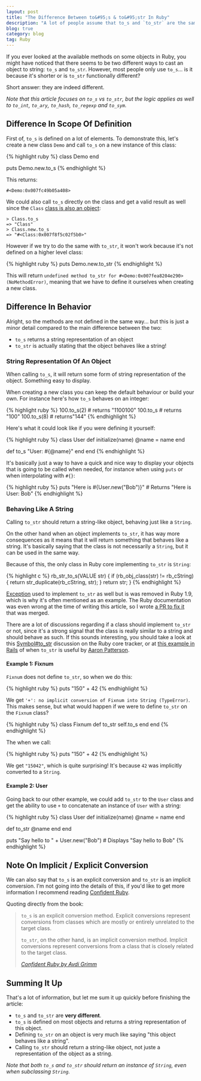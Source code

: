 ```yaml
---
layout: post
title: "The Difference Between to&#95;s & to&#95;str In Ruby"
description: "A lot of people assume that to_s and `to_str` are the same methods, but the difference between them is actually quite major."
blog: true
category: blog
tag: Ruby
---
```


If you ever looked at the available methods on some objects in Ruby, you might have noticed that there seems to be two different ways to cast an object to string: `to_s` and `to_str`. However, most people only use `to_s`... is it because it's shorter or is `to_str` functionally different?

Short answer: they are indeed different.

_Note that this article focuses on `to_s` vs  `to_str`, but the logic applies as well to `to_int`, `to_ary`, `to_hash`, `to_regexp` and `to_sym`._

## Difference In Scope Of Definition

First of, `to_s` is defined on a lot of elements.
To demonstrate this, let's create a new class `Demo` and call `to_s`
on a new instance of this class:

{% highlight ruby %}
class Demo
end

puts Demo.new.to_s
{% endhighlight %}

This returns:

	#<Demo:0x007fc49b05a408>

We could also call `to_s` directly on the class and get a valid result as well since the `Class` [class is also an object][1]:

	> Class.to_s
	=> "Class"
	> Class.new.to_s
	=> "#<Class:0x007f8f5c02f5b0>"

However if we try to do the same with `to_str`, it won't work because it's not defined on a higher level class:

{% highlight ruby %}
puts Demo.new.to_str
{% endhighlight %}

This will return `undefined method to_str for #<Demo:0x007fea8204e290> (NoMethodError)`, meaning that we have to define it ourselves when creating a new class.

## Difference In Behavior

Alright, so the methods are not defined in the same way... but this is just a minor detail compared to the main difference between the two:

- `to_s` returns a string representation of an object
- `to_str` is actually stating that the object behaves like a string!

### String Representation Of An Object

When calling `to_s`, it will return some form of string representation of the object. Something easy to display.

When creating a new class you can keep the default behaviour or build your own. For instance here's how `to_s` behaves on an integer:

{% highlight ruby %}
100.to_s(2) # returns "1100100"
100.to_s # returns "100"
100.to_s(8) # returns"144"
{% endhighlight %}

Here's what it could look like if you were defining it yourself:

{% highlight ruby %}
class User
  def initialize(name)
   @name = name
  end

  def to_s
   "User: #{@name}"
  end
end
{% endhighlight %}

It's basically just a way to have a quick and nice way to display your objects that is going to be called when needed, for instance when using `puts` or when interpolating with `#{}`:

{% highlight ruby %}
puts "Here is #{User.new("Bob")}" # Returns "Here is User: Bob"
{% endhighlight %}

### Behaving Like A String

Calling `to_str` should return a string-like object, behaving just like a `String`.

On the other hand when an object implements `to_str`, it has way more consequences as it means that it will return something that behaves like a string. It's basically saying that the class is not necessarily a `String`, but it can be used in the same way.


Because of this, the only class in Ruby core implementing `to_str` is `String`:

{% highlight c %}
rb_str_to_s(VALUE str)
{
 if (rb_obj_class(str) != rb_cString) {
	return str_duplicate(rb_cString, str);
 }
 return str;
}
{% endhighlight %}

[Exception][2] used to implement `to_str` as well but is was removed in Ruby 1.9, which is why it's often mentioned as an example. The Ruby documentation was even wrong at the time of writing this article, so I wrote [a PR to fix it][3] that was merged.

There are a lot of discussions regarding if a class should implement `to_str` or not,  since it's a strong signal that the class is really similar to a string and should behave as such. If this sounds interesting, you should take a look at this [Symbol#to_str][4] discussion on the Ruby core tracker, or at [this example in Rails][5] of when `to_str` is useful by [Aaron Patterson][6].


#### Example 1: Fixnum

`Fixnum` does not define `to_str`, so when we do this:

{% highlight ruby %}
puts "150" + 42
{% endhighlight %}

We get `'+': no implicit conversion of Fixnum into String (TypeError)`. This makes sense, but what would happen if we were to define `to_str` on the `Fixnum` class?

{% highlight ruby %}
class Fixnum
  def to_str
   self.to_s
  end
end
 {% endhighlight %}

The when we call:

{% highlight ruby %}
puts "150" + 42
{% endhighlight %}

We get `"15042"`, which is quite surprising! It's because `42` was implicitly converted to a `String`.

#### Example 2: User

Going back to our other example, we could add `to_str`  to the `User` class and get the ability to use `+` to concatenate an instance of `User` with a string:

{% highlight ruby %}
class User
  def initialize(name)
   @name = name
  end

  def to_str
   @name
  end
end

puts "Say hello to " + User.new("Bob") # Displays "Say hello to Bob"
{% endhighlight %}

## Note On Implicit / Explicit Conversion

We can also say that `to_s` is an explicit conversion and `to_str` is an implicit conversion. I'm not going into the details of this, if you'd like to get more information I recommend reading [Confident Ruby][7].

Quoting directly from the book:

> `to_s` is an explicit conversion method. Explicit conversions represent conversions from classes which are mostly or entirely unrelated to the target class.
> 
> `to_str`, on the other hand, is an implicit conversion method. Implicit conversions represent conversions from a class that is closely related to the target class.
> 
> _[Confident Ruby by Avdi Grimm][8]_


## Summing It Up

That's a lot of information, but let me sum it up quickly before finishing the article:

- `to_s` and `to_str` are **very different**.
- `to_s` is defined on most objects and returns a string representation of this object.
- Defining `to_str` on an object is very much like saying "this object behaves like a string".
- Calling `to_str` should return a string-like object, not juste a representation of the object as a string.

_Note that both `to_s` and `to_str` should return an instance of `String`, even when subclassing `String`._

[1]:	https://ruby-doc.org/core-2.2.0/Class.html
[2]:	http://apidock.com/ruby/Exception/to_str
[3]:	https://github.com/ruby/ruby/pull/1517
[4]:	https://bugs.ruby-lang.org/issues/7849
[5]:	https://github.com/rails/rails/commit/188cc90af9b29d5520564af7bd7bbcdc647953ca
[6]:	https://twitter.com/tenderlove
[7]:	http://amzn.to/2iV2Ngq
[8]:	http://amzn.to/2iV2Ngq